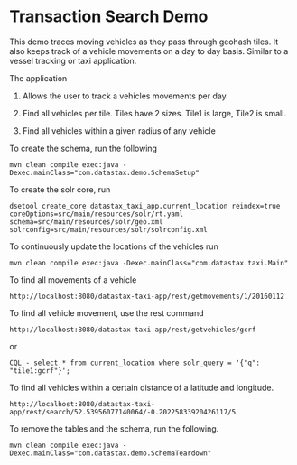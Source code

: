 Transaction Search Demo
========================

This demo traces moving vehicles as they pass through geohash tiles. It also keeps track of a vehicle movements on a day to day basis. Similar to a vessel tracking or taxi application.  

The application 

1. Allows the user to track a vehicles movements per day.

2. Find all vehicles per tile. Tiles have 2 sizes. Tile1 is large, Tile2 is small. 

3. Find all vehicles within a given radius of any vehicle

 
To create the schema, run the following

	mvn clean compile exec:java -Dexec.mainClass="com.datastax.demo.SchemaSetup"
	
To create the solr core, run 

	dsetool create_core datastax_taxi_app.current_location reindex=true coreOptions=src/main/resources/solr/rt.yaml schema=src/main/resources/solr/geo.xml solrconfig=src/main/resources/solr/solrconfig.xml
	
To continuously update the locations of the vehicles run 
	
	mvn clean compile exec:java -Dexec.mainClass="com.datastax.taxi.Main"
	
To find all movements of a vehicle 

	http://localhost:8080/datastax-taxi-app/rest/getmovements/1/20160112


To find all vehicle movement, use the rest command

	http://localhost:8080/datastax-taxi-app/rest/getvehicles/gcrf

or 

	CQL - select * from current_location where solr_query = '{"q": "tile1:gcrf"}';


To find all vehicles within a certain distance of a latitude and longitude. 

	http://localhost:8080/datastax-taxi-app/rest/search/52.53956077140064/-0.20225833920426117/5
 	
To remove the tables and the schema, run the following.

    mvn clean compile exec:java -Dexec.mainClass="com.datastax.demo.SchemaTeardown"
    
    
